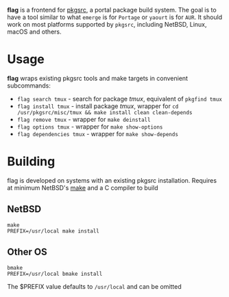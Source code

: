 **flag** is a frontend for [pkgsrc](), a portal package build system. The goal is to
have a tool similar to what `emerge` is for `Portage` or `yaourt` is for `AUR`.
It should work on most platforms supported by `pkgsrc`, including NetBSD, Linux,
macOS and others.

# Usage
**flag** wraps existing pkgsrc tools and make targets in convenient subcommands: 
* `flag search tmux` - search for package *tmux*, equivalent of `pkgfind tmux`
* `flag install tmux` - install package *tmux*, wrapper for `cd /usr/pkgsrc/misc/tmux && make install clean clean-depends`
* `flag remove tmux` - wrapper for `make deinstall`
* `flag options tmux` - wrapper for `make show-options`
* `flag dependencies tmux` - wrapper for `make show-depends` 

# Building
flag is developed on systems with an existing pkgsrc installation.
Requires at minimum NetBSD's [make](https://pkgsrc.se/devel/bmake) and a C compiler to build

## NetBSD
```
make
PREFIX=/usr/local make install
```

## Other OS
```
bmake
PREFIX=/usr/local bmake install
```

The $PREFIX value defaults to `/usr/local` and can be omitted 
